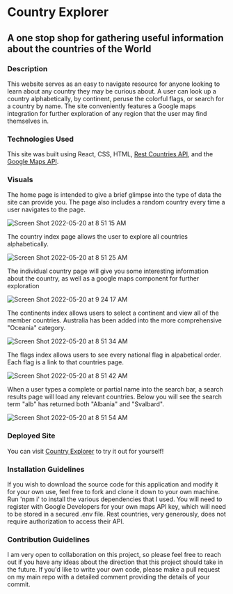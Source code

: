 # Country Explorer


## A one stop shop for gathering useful information about the countries of the World


### Description

This website serves as an easy to navigate resource for anyone looking to learn about any country they may be curious about. A user can look up a country alphabetically, by continent, peruse the colorful flags, or search for a country by name. The site conveniently features a Google maps integration for further exploration of any region that the user may find themselves in.

### Technologies Used

This site was built using React, CSS, HTML, [Rest Countries API](https://restcountries.com/), and the [Google Maps API](https://developers.google.com/maps).

### Visuals 

The home page is intended to give a brief glimpse into the type of data the site can provide you. The page also includes a random country every time a user navigates to the page. 

![Screen Shot 2022-05-20 at 8 51 15 AM](https://user-images.githubusercontent.com/101018068/169532091-51b32dd0-74db-46b5-8752-fed3cdf141aa.png)

The country index page allows the user to explore all countries alphabetically. 

![Screen Shot 2022-05-20 at 8 51 25 AM](https://user-images.githubusercontent.com/101018068/169532241-1238b629-666c-4feb-80ac-973ac294010a.png)

The individual country page will give you some interesting information about the country, as well as a google maps component for further exploration

![Screen Shot 2022-05-20 at 9 24 17 AM](https://user-images.githubusercontent.com/101018068/169537489-fdb5c58c-8483-4295-9747-4dc3ed8626a7.png)


The continents index allows users to select a continent and view all of the member countries. Australia has been added into the more comprehensive "Oceania" category. 

![Screen Shot 2022-05-20 at 8 51 34 AM](https://user-images.githubusercontent.com/101018068/169532416-eafe53bd-bc4f-4f9e-bc51-084e3a8830eb.png)

The flags index allows users to see every national flag in alpabetical order. Each flag is a link to that countries page.

![Screen Shot 2022-05-20 at 8 51 42 AM](https://user-images.githubusercontent.com/101018068/169532566-88358338-f045-4144-b774-3c0d98cdbead.png)

When a user types a complete or partial name into the search bar, a search results page will load any relevant countries. Below you will see the search term "alb" has returned both "Albania" and "Svalbard".

![Screen Shot 2022-05-20 at 8 51 54 AM](https://user-images.githubusercontent.com/101018068/169532899-57d5e130-8660-46dc-8fd8-8837eb0390f4.png)
 
### Deployed Site 

You can visit [Country Explorer](https://main--fantastic-starlight-f577fb.netlify.app/) to try it out for yourself!

### Installation Guidelines

If you wish to download the source code for this application and modify it for your own use, feel free to fork and clone it down to your own machine. Run 'npm i' to install the various dependencies that I used. You will need to register with Google Developers for your own maps API key, which will need to be stored in a secured .env file. Rest countries, very generously, does not require authorization to access their API. 

### Contribution Guidelines

I am very open to collaboration on this project, so please feel free to reach out if you have any ideas about the direction that this project should take in the future. If you'd like to write your own code, please make a pull request on my main repo with a detailed comment providing the details of your commit. 

